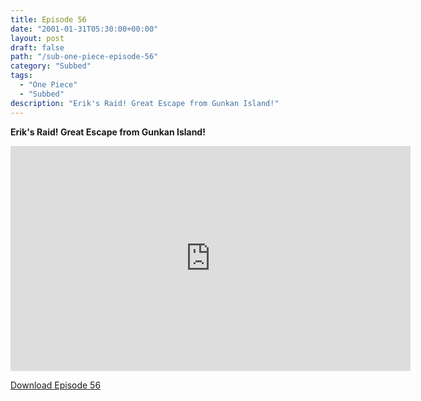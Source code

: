 ```yaml
---
title: Episode 56
date: "2001-01-31T05:30:00+00:00"
layout: post
draft: false
path: "/sub-one-piece-episode-56"
category: "Subbed"
tags:
  - "One Piece"
  - "Subbed"
description: "Erik's Raid! Great Escape from Gunkan Island!"
---
```


**Erik's Raid! Great Escape from Gunkan Island!**

<iframe width="640" height="360" src="https://www.rapidvideo.com/e/FXOAP26JZ1" frameborder="0" marginwidth=0 marginheight=0 scrolling=no allowfullscreen></iframe>

<a href="http://ouo.io/qs/eCodkFEQ?s=https://rapidvid.to/d/https://www.rapidvideo.com/e/FXOAP26JZ1">Download Episode 56</a>
